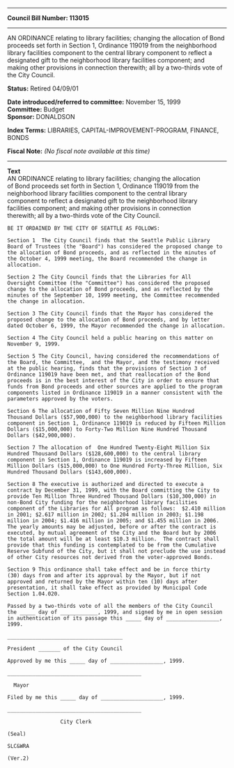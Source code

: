 * * * * *  
  
**Council Bill Number: [](#h0)[](#h2)113015**  
  
* * * * *  
  
AN ORDINANCE relating to library facilities; changing the allocation of Bond proceeds set forth in Section 1, Ordinance 119019 from the neighborhood library facilities component to the central library component to reflect a designated gift to the neighborhood library facilities component; and making other provisions in connection therewith; all by a two-thirds vote of the City Council.  
  
**Status:** Retired 04/09/01   
  
**Date introduced/referred to committee:** November 15, 1999   
**Committee:** Budget   
**Sponsor:** DONALDSON   
  
**Index Terms:** LIBRARIES, CAPITAL-IMPROVEMENT-PROGRAM, FINANCE, BONDS  
  
**Fiscal Note:** *(No fiscal note available at this time)*  
  
* * * * *  
  
**Text**  
    AN ORDINANCE relating to library facilities; changing the allocation  
    of Bond proceeds set forth in Section 1, Ordinance 119019 from the  
    neighborhood library facilities component to the central library  
    component to reflect a designated gift to the neighborhood library  
    facilities component; and making other provisions in connection  
    therewith; all by a two-thirds vote of the City Council.  
  
    BE IT ORDAINED BY THE CITY OF SEATTLE AS FOLLOWS:  
  
    Section 1  The City Council finds that the Seattle Public Library  
    Board of Trustees (the "Board") has considered the proposed change to  
    the allocation of Bond proceeds, and as reflected in the minutes of  
    the October 4, 1999 meeting, the Board recommended the change in  
    allocation.  
  
    Section 2 The City Council finds that the Libraries for All  
    Oversight Committee (the "Committee") has considered the proposed  
    change to the allocation of Bond proceeds, and as reflected by the  
    minutes of the September 10, 1999 meeting, the Committee recommended  
    the change in allocation.  
  
    Section 3 The City Council finds that the Mayor has considered the  
    proposed change to the allocation of Bond proceeds, and by letter  
    dated October 6, 1999, the Mayor recommended the change in allocation.  
  
    Section 4 The City Council held a public hearing on this matter on  
    November 9, 1999.  
  
    Section 5 The City Council, having considered the recommendations of  
    the Board, the Committee,  and the Mayor, and the testimony received  
    at the public hearing, finds that the provisions of Section 3 of  
    Ordinance 119019 have been met, and that reallocation of the Bond  
    proceeds is in the best interest of the City in order to ensure that  
    funds from Bond proceeds and other sources are applied to the program  
    components listed in Ordinance 119019 in a manner consistent with the  
    parameters approved by the voters.  
  
    Section 6 The allocation of Fifty Seven Million Nine Hundred  
    Thousand Dollars ($57,900,000) to the neighborhood library facilities  
    component in Section 1, Ordinance 119019 is reduced by Fifteen Million  
    Dollars ($15,000,000) to Forty-Two Million Nine Hundred Thousand  
    Dollars ($42,900,000).  
  
    Section 7 The allocation of  One Hundred Twenty-Eight Million Six  
    Hundred Thousand Dollars ($128,600,000) to the central library  
    component in Section 1, Ordinance 119019 is increased by Fifteen  
    Million Dollars ($15,000,000) to One Hundred Forty-Three Million, Six  
    Hundred Thousand Dollars ($143,600,000).  
  
    Section 8 The executive is authorized and directed to execute a  
    contract by December 31, 1999, with the Board committing the City to  
    provide Ten Million Three Hundred Thousand Dollars ($10,300,000) in  
    non-Bond City funding for the neighborhood library facilities  
    component of the Libraries for All program as follows:  $2.410 million  
    in 2001; $2.617 million in 2002; $1.204 million in 2003; $1.198  
    million in 2004; $1.416 million in 2005; and $1.455 million in 2006.  
    The yearly amounts may be adjusted, before or after the contract is  
    executed, by mutual agreement of the City and the Board but by 2006  
    the total amount will be at least $10.3 million.  The contract shall  
    provide that this funding is contemplated to be from the Cumulative  
    Reserve Subfund of the City, but it shall not preclude the use instead  
    of other City resources not derived from the voter-approved Bonds.  
  
    Section 9 This ordinance shall take effect and be in force thirty  
    (30) days from and after its approval by the Mayor, but if not  
    approved and returned by the Mayor within ten (10) days after  
    presentation, it shall take effect as provided by Municipal Code  
    Section 1.04.020.  
  
    Passed by a two-thirds vote of all the members of the City Council  
    the _____ day of ____________, 1999, and signed by me in open session  
    in authentication of its passage this _____ day of _________________,  
    1999.  
  
    _____________________________________  
  
    President _______ of the City Council  
  
    Approved by me this _____ day of _________________, 1999.  
  
    ___________________________________________  
  
      Mayor  
  
    Filed by me this _____ day of ____________________, 1999.  
  
    ___________________________________________  
  
                     City Clerk  
  
    (Seal)  
  
    SLC&WRA  
  
    (Ver.2)  
